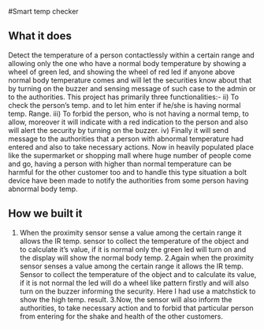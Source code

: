 #Smart temp checker

## What it does
Detect the temperature of a person contactlessly within a certain range and allowing only the one who have a normal body temperature by showing a wheel of green led, and showing the wheel of red led if anyone above normal body temperature comes and will let the securities know about that by turning on the buzzer and sensing message of such case to the admin or to the authorities.
This project has primarily three functionalities:-
ii)	To check the person’s temp. and to let him enter if he/she is having normal temp. Range.
iii)	To forbid the person, who is not having a normal temp, to allow, moreover it will indicate with a red indication to the person and also will alert the security by turning on the buzzer.
iv)	Finally it will send message to the authorities that a person with abnormal temperature had entered and also to take necessary actions.
Now in heavily populated place like the supermarket or shopping mall where huge number of people come and go, having a person with higher than normal temperature can be harmful for the other customer too and to handle this type situation a bolt device have been made to notify the authorities from some person having abnormal body temp.

## How we built it
1. When the proximity sensor sense a value among the certain range it allows the IR temp. sensor to collect the temperature of the object and to calculate it’s value, if it is normal only the green led will turn on and the display will show the normal body temp.
2.Again when the proximity sensor senses a value among the certain range it allows the IR temp. Sensor to collect the temperature of the object and to calculate its value, if it is not normal the led will do a wheel like pattern firstly and will also turn on the buzzer informing the security. Here I had use a matchstick to show the high temp. result.
3.Now, the sensor will also inform the authorities, to take necessary action and to forbid that particular person from entering for the shake and health of the other customers.
